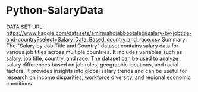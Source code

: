 # Python-SalaryData
DATA SET URL: https://www.kaggle.com/datasets/amirmahdiabbootalebi/salary-by-jobtitle-and-country?select=Salary_Data_Based_country_and_race.csv
Summary:
The "Salary by Job Title and Country" dataset contains salary data for various job titles
across multiple countries. It includes variables such as salary, job title, country, and race.
The dataset can be used to analyze salary differences based on job roles, geographic
locations, and racial factors. It provides insights into global salary trends and can be useful
for research on income disparities, workforce diversity, and regional economic conditions.
